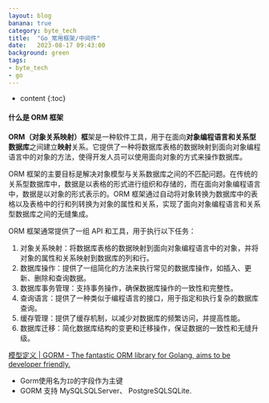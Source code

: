 ```yaml
---
layout: blog
banana: true
category: byte_tech
title:  "Go_常用框架/中间件"
date:   2023-08-17 09:43:00
background: green
tags:
- byte_tech
- go
---
```


* content
{:toc}
#### 什么是 ORM 框架

**ORM（对象关系映射）框**架是一种软件工具，用于在面向**对象编程语言和关系型数据库**之间建立**映射**关系。它提供了一种将数据库表格的数据映射到面向对象编程语言中的对象的方法，使得开发人员可以使用面向对象的方式来操作数据库。

ORM 框架的主要目标是解决对象模型与关系数据库之间的不匹配问题。在传统的关系型数据库中，数据是以表格的形式进行组织和存储的，而在面向对象编程语言中，数据是以对象的形式表示的。ORM 框架通过自动将对象转换为数据库中的表格以及表格中的行和列转换为对象的属性和关系，实现了面向对象编程语言和关系型数据库之间的无缝集成。

ORM 框架通常提供了一组 API 和工具，用于执行以下任务：

1. 对象关系映射：将数据库表格的数据映射到面向对象编程语言中的对象，并将对象的属性和关系映射到数据库的列和行。
2. 数据库操作：提供了一组简化的方法来执行常见的数据库操作，如插入、更新、删除和查询数据。
3. 数据库事务管理：支持事务操作，确保数据库操作的一致性和完整性。
4. 查询语言：提供了一种类似于编程语言的接口，用于指定和执行复杂的数据库查询。
5. 缓存管理：提供了缓存机制，以减少对数据库的频繁访问，并提高性能。
6. 数据库迁移：简化数据库结构的变更和迁移操作，保证数据的一致性和无缝升级。



[模型定义 | GORM - The fantastic ORM library for Golang, aims to be developer friendly.](https://gorm.cn/zh_CN/docs/models.html)



- Gorm使用名为`ID`的字段作为主键
- GORM 支持 MySQLSQLServer、 PostgreSQLSQLite.








